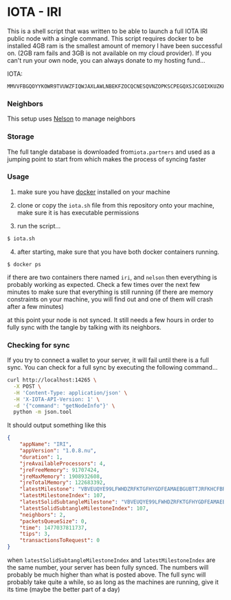 # IOTA - IRI

This is a shell script that was written to be able to launch a full IOTA IRI public node
with a single command. This script requires docker to be installed 4GB ram is the smallest
amount of memory I have been successful on. (2GB ram fails and 3GB is not available on my
cloud provider). If you can't run your own node, you can always donate to my hosting
fund...

IOTA: 

```
MMVVFBGQOYYKOWR9TVUWZFIQWJAXLAWLNBEKFZOCQCNESQVNZOPKSCPEGQXSJCGOIXKUZKHJDWHTT9UZXDTRWBRPMW
```

### Neighbors 

This setup uses [Nelson](https://github.com/SemkoDev/nelson.cli) to manage neighbors

### Storage

The full tangle database is downloaded from`iota.partners` and used as a jumping point
to start from which makes the process of syncing faster

### Usage

1. make sure you have [docker](https://docs.docker.com/engine/installation/) installed on
your machine 

2. clone or copy the `iota.sh` file from this repository onto your machine, make sure it
   is has executable permissions

3. run the script...

```bash
$ iota.sh
```

4. after starting, make sure that you have both docker containers running.

```shell
$ docker ps
```

if there are two containers there named `iri`, and `nelson` then everything is probably
working as expected. Check a few times over the next few minutes to make sure that
everything is still running (if there are memory constraints on your machine, you will find out
and one of them will crash after a few minutes)

at this point your node is not synced. It still needs a few hours in order to fully sync
with the tangle by talking with its neighbors. 

### Checking for sync

If you try to connect a wallet to your server, it will fail until there is a full sync.
You can check for a full sync by executing the following command...

```bash
curl http://localhost:14265 \
  -X POST \
  -H 'Content-Type: application/json' \
  -H 'X-IOTA-API-Version: 1' \
  -d '{"command": "getNodeInfo"}' \
  python -m json.tool
```

It should output something like this

```json
{
    "appName": "IRI",
    "appVersion": "1.0.8.nu",
    "duration": 1,
    "jreAvailableProcessors": 4,
    "jreFreeMemory": 91707424,
    "jreMaxMemory": 1908932608,
    "jreTotalMemory": 122683392,
    "latestMilestone": "VBVEUQYE99LFWHDZRFKTGFHYGDFEAMAEBGUBTTJRFKHCFBRTXFAJQ9XIUEZQCJOQTZNOOHKUQIKOY9999",
    "latestMilestoneIndex": 107,
    "latestSolidSubtangleMilestone": "VBVEUQYE99LFWHDZRFKTGFHYGDFEAMAEBGUBTTJRFKHCFBRTXFAJQ9XIUEZQCJOQTZNOOHKUQIKOY9999",
    "latestSolidSubtangleMilestoneIndex": 107,
    "neighbors": 2,
    "packetsQueueSize": 0,
    "time": 1477037811737,
    "tips": 3,
    "transactionsToRequest": 0
}
```

when `latestSolidSubtangleMilestoneIndex` and `latestMilestoneIndex` are the same number,
your server has been fully synced. The numbers will probably be much higher than what is
posted above. The full sync will probably take quite a while, so as long as the machines
are running, give it its time (maybe the better part of a day) 
